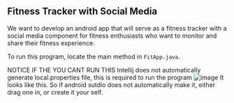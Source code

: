 ## Fitness Tracker with Social Media

We want to develop an android app that will serve as a fitness tracker with a social media
component for fitness enthusiasts who want to monitor and share their fitness experience.

To run this program, locate the main method in `FitApp.java`.


NOTICE IF THE YOU CANT RUN THIS
Intellij does not automatically generate local.properties file, this is required to run the program
![image](https://user-images.githubusercontent.com/50709151/141846711-d53eaa30-ef1b-4101-8a46-a0ae5dd7d347.png)
It looks like this.
So if android sutdio does not automatically make it, either drag one in, or create it your self.
